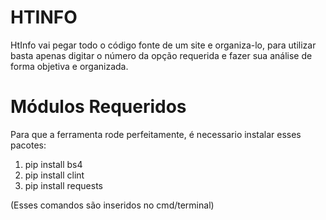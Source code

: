 # HTINFO
HtInfo vai pegar todo o código fonte de um site e organiza-lo, para utilizar basta apenas digitar o número da opção requerida e fazer sua análise de forma objetiva e organizada.

# Módulos Requeridos
Para que a ferramenta rode perfeitamente, é necessario instalar esses pacotes:
1. pip install bs4
2. pip install clint
3. pip install requests

(Esses comandos são inseridos no cmd/terminal)
